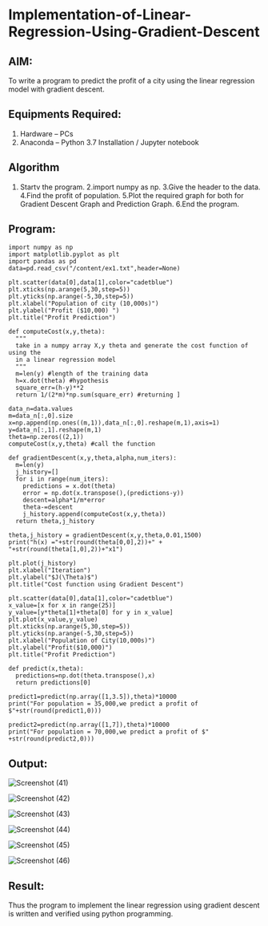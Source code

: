 # Implementation-of-Linear-Regression-Using-Gradient-Descent

## AIM:
To write a program to predict the profit of a city using the linear regression model with gradient descent.

## Equipments Required:
1. Hardware – PCs
2. Anaconda – Python 3.7 Installation / Jupyter notebook

## Algorithm
1. Startv the program.
2.import numpy as np.
3.Give the header to the data.
4.Find the profit of population.
5.Plot the required graph for both for Gradient Descent Graph and Prediction Graph.
6.End the program.
 

## Program:
```
import numpy as np
import matplotlib.pyplot as plt
import pandas as pd
data=pd.read_csv("/content/ex1.txt",header=None)

plt.scatter(data[0],data[1],color="cadetblue")
plt.xticks(np.arange(5,30,step=5))
plt.yticks(np.arange(-5,30,step=5))
plt.xlabel("Population of city (10,000s)")
plt.ylabel("Profit ($10,000) ")
plt.title("Profit Prediction")

def computeCost(x,y,theta):
  """
  take in a numpy array X,y theta and generate the cost function of using the
  in a linear regression model
  """
  m=len(y) #length of the training data
  h=x.dot(theta) #hypothesis
  square_err=(h-y)**2
  return 1/(2*m)*np.sum(square_err) #returning ]

data_n=data.values
m=data_n[:,0].size
x=np.append(np.ones((m,1)),data_n[:,0].reshape(m,1),axis=1)
y=data_n[:,1].reshape(m,1)
theta=np.zeros((2,1))
computeCost(x,y,theta) #call the function

def gradientDescent(x,y,theta,alpha,num_iters):
  m=len(y)
  j_history=[]
  for i in range(num_iters):
    predictions = x.dot(theta)
    error = np.dot(x.transpose(),(predictions-y))
    descent=alpha*1/m*error
    theta-=descent
    j_history.append(computeCost(x,y,theta))
  return theta,j_history

theta,j_history = gradientDescent(x,y,theta,0.01,1500)
print("h(x) ="+str(round(theta[0,0],2))+" + "+str(round(theta[1,0],2))+"x1")

plt.plot(j_history)
plt.xlabel("Iteration")
plt.ylabel("$J(\Theta)$")
plt.title("Cost function using Gradient Descent")

plt.scatter(data[0],data[1],color="cadetblue")
x_value=[x for x in range(25)]
y_value=[y*theta[1]+theta[0] for y in x_value]
plt.plot(x_value,y_value)
plt.xticks(np.arange(5,30,step=5))
plt.yticks(np.arange(-5,30,step=5))
plt.xlabel("Population of City(10,000s)")
plt.ylabel("Profit($10,000)")
plt.title("Profit Prediction")

def predict(x,theta):
  predictions=np.dot(theta.transpose(),x)
  return predictions[0]

predict1=predict(np.array([1,3.5]),theta)*10000
print("For population = 35,000,we predict a profit of $"+str(round(predict1,0)))

predict2=predict(np.array([1,7]),theta)*10000
print("For population = 70,000,we predict a profit of $" +str(round(predict2,0)))

```

## Output:
![Screenshot (41)](https://github.com/MaheshMuthuL/Implementation-of-Linear-Regression-Using-Gradient-Descent/assets/135570619/ff4fe207-f99a-41ba-87f8-ec4ff2f1507d)

![Screenshot (42)](https://github.com/MaheshMuthuL/Implementation-of-Linear-Regression-Using-Gradient-Descent/assets/135570619/e5e029bb-42f2-44d9-88b0-a6a46d3ff2f5)


![Screenshot (43)](https://github.com/MaheshMuthuL/Implementation-of-Linear-Regression-Using-Gradient-Descent/assets/135570619/38ac6814-ffe7-49e8-a598-cefb4bc698ce)


![Screenshot (44)](https://github.com/MaheshMuthuL/Implementation-of-Linear-Regression-Using-Gradient-Descent/assets/135570619/000fb802-7a8b-4764-bd30-fc226c076cbf)


![Screenshot (45)](https://github.com/MaheshMuthuL/Implementation-of-Linear-Regression-Using-Gradient-Descent/assets/135570619/355e9399-53dc-4330-b4b7-3b830fa1c3f6)


![Screenshot (46)](https://github.com/MaheshMuthuL/Implementation-of-Linear-Regression-Using-Gradient-Descent/assets/135570619/f91415a0-bbfd-424b-b896-a9bd071f698a)

## Result:
Thus the program to implement the linear regression using gradient descent is written and verified using python programming.
